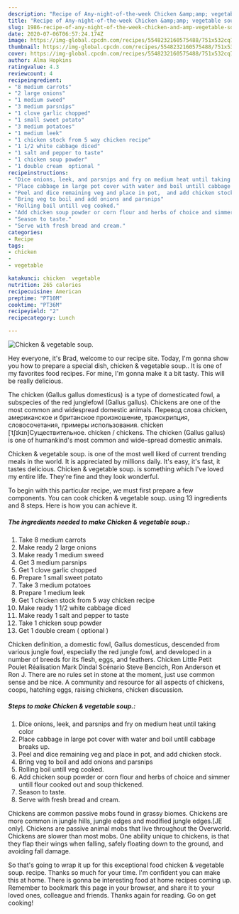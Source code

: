 ```yaml
---
description: "Recipe of Any-night-of-the-week Chicken &amp;amp; vegetable soup."
title: "Recipe of Any-night-of-the-week Chicken &amp;amp; vegetable soup."
slug: 1986-recipe-of-any-night-of-the-week-chicken-and-amp-vegetable-soup
date: 2020-07-06T06:57:24.174Z
image: https://img-global.cpcdn.com/recipes/5548232160575488/751x532cq70/chicken-vegetable-soup-recipe-main-photo.jpg
thumbnail: https://img-global.cpcdn.com/recipes/5548232160575488/751x532cq70/chicken-vegetable-soup-recipe-main-photo.jpg
cover: https://img-global.cpcdn.com/recipes/5548232160575488/751x532cq70/chicken-vegetable-soup-recipe-main-photo.jpg
author: Alma Hopkins
ratingvalue: 4.3
reviewcount: 4
recipeingredient:
- "8 medium carrots"
- "2 large onions"
- "1 medium sweed"
- "3 medium parsnips"
- "1 clove garlic chopped"
- "1 small sweet potato"
- "3 medium potatoes"
- "1 medium leek"
- "1 chicken stock from 5 way chicken recipe"
- "1 1/2 white cabbage diced"
- "1 salt and pepper to taste"
- "1 chicken soup powder"
- "1 double cream  optional "
recipeinstructions:
- "Dice onions, leek, and parsnips and fry on medium heat until taking color"
- "Place cabbage in large pot cover with water and boil untill cabbage breaks up."
- "Peel and dice remaining veg and place in pot,  and add chicken stock."
- "Bring veg to boil and add onions and parsnips"
- "Rolling boil untill veg cooked."
- "Add chicken soup powder or corn flour and herbs of choice and simmer untill flour cooked out and soup thickened."
- "Season to taste."
- "Serve with fresh bread and cream."
categories:
- Recipe
tags:
- chicken
- 
- vegetable

katakunci: chicken  vegetable 
nutrition: 265 calories
recipecuisine: American
preptime: "PT10M"
cooktime: "PT36M"
recipeyield: "2"
recipecategory: Lunch

---
```



![Chicken &amp; vegetable soup.](https://img-global.cpcdn.com/recipes/5548232160575488/751x532cq70/chicken-vegetable-soup-recipe-main-photo.jpg)

Hey everyone, it's Brad, welcome to our recipe site. Today, I'm gonna show you how to prepare a special dish, chicken &amp; vegetable soup.. It is one of my favorites food recipes. For mine, I'm gonna make it a bit tasty. This will be really delicious.

The chicken (Gallus gallus domesticus) is a type of domesticated fowl, a subspecies of the red junglefowl (Gallus gallus). Chickens are one of the most common and widespread domestic animals. Перевод слова chicken, американское и британское произношение, транскрипция, словосочетания, примеры использования. chicken [ˈtʃɪkɪn]Существительное. chicken / chickens. The chicken (Gallus gallus) is one of humankind&#39;s most common and wide-spread domestic animals.

Chicken &amp; vegetable soup. is one of the most well liked of current trending meals in the world. It is appreciated by millions daily. It's easy, it's fast, it tastes delicious. Chicken &amp; vegetable soup. is something which I've loved my entire life. They're fine and they look wonderful.


To begin with this particular recipe, we must first prepare a few components. You can cook chicken &amp; vegetable soup. using 13 ingredients and 8 steps. Here is how you can achieve it.

<!--inarticleads1-->

##### The ingredients needed to make Chicken &amp; vegetable soup.:

1. Take 8 medium carrots
1. Make ready 2 large onions
1. Make ready 1 medium sweed
1. Get 3 medium parsnips
1. Get 1 clove garlic chopped
1. Prepare 1 small sweet potato
1. Take 3 medium potatoes
1. Prepare 1 medium leek
1. Get 1 chicken stock from 5 way chicken recipe
1. Make ready 1 1/2 white cabbage diced
1. Make ready 1 salt and pepper to taste
1. Take 1 chicken soup powder
1. Get 1 double cream ( optional )


Chicken definition, a domestic fowl, Gallus domesticus, descended from various jungle fowl, especially the red jungle fowl, and developed in a number of breeds for its flesh, eggs, and feathers. Chicken Little Petit Poulet Réalisation Mark Dindal Scénario Steve Bencich, Ron Anderson et Ron J. There are no rules set in stone at the moment, just use common sense and be nice. A community and resource for all aspects of chickens, coops, hatching eggs, raising chickens, chicken discussion. 

<!--inarticleads2-->

##### Steps to make Chicken &amp; vegetable soup.:

1. Dice onions, leek, and parsnips and fry on medium heat until taking color
1. Place cabbage in large pot cover with water and boil untill cabbage breaks up.
1. Peel and dice remaining veg and place in pot,  and add chicken stock.
1. Bring veg to boil and add onions and parsnips
1. Rolling boil untill veg cooked.
1. Add chicken soup powder or corn flour and herbs of choice and simmer untill flour cooked out and soup thickened.
1. Season to taste.
1. Serve with fresh bread and cream.


Chickens are common passive mobs found in grassy biomes. Chickens are more common in jungle hills, jungle edges and modified jungle edges.‌[JE only]. Chickens are passive animal mobs that live throughout the Overworld. Chickens are slower than most mobs. One ability unique to chickens, is that they flap their wings when falling, safely floating down to the ground, and avoiding fall damage. 

So that's going to wrap it up for this exceptional food chicken &amp; vegetable soup. recipe. Thanks so much for your time. I'm confident you can make this at home. There is gonna be interesting food at home recipes coming up. Remember to bookmark this page in your browser, and share it to your loved ones, colleague and friends. Thanks again for reading. Go on get cooking!
